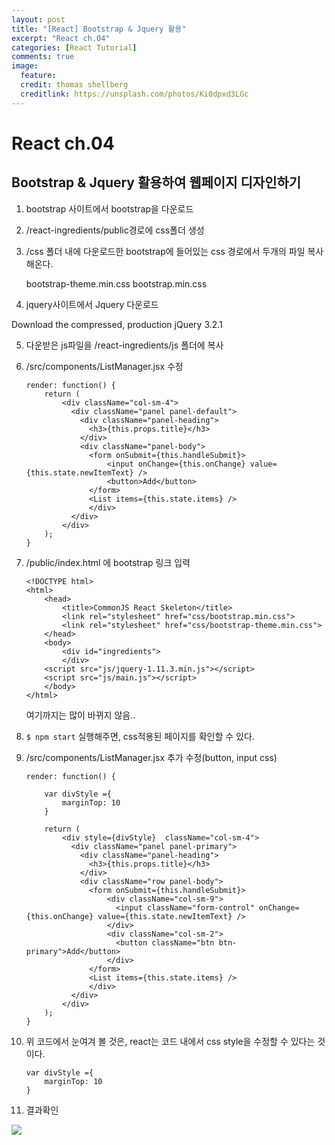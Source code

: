 ```yaml
---
layout: post
title: "[React] Bootstrap & Jquery 활용"
excerpt: "React ch.04"
categories: [React Tutorial]
comments: true
image:
  feature:
  credit: thomas shellberg
  creditlink: https://unsplash.com/photos/Ki0dpxd3LGc
---
```


# React ch.04

## Bootstrap & Jquery 활용하여 웹페이지 디자인하기

1. bootstrap 사이트에서 bootstrap을 다운로드

2. /react-ingredients/public경로에 css폴더 생성

3. /css 폴더 내에 다운로드한 bootstrap에 들어있는 css 경로에서 두개의 파일 복사해온다.

    bootstrap-theme.min.css
    bootstrap.min.css

4. jquery사이트에서 Jquery 다운로드

Download the compressed, production jQuery 3.2.1

5. 다운받은 js파일을 /react-ingredients/js 폴더에 복사

6. /src/components/ListManager.jsx  수정

    ```
    render: function() {
        return (
            <div className="col-sm-4">
              <div className="panel panel-default">
                <div className="panel-heading">
                  <h3>{this.props.title}</h3>
                </div>
                <div className="panel-body">
                  <form onSubmit={this.handleSubmit}>
                      <input onChange={this.onChange} value={this.state.newItemText} />
                      <button>Add</button>
                  </form>
                  <List items={this.state.items} />
                  </div>
              </div>
            </div>
        );
    }
    ```

7. /public/index.html 에 bootstrap 링크 입력

    ```
    <!DOCTYPE html>
    <html>
        <head>
            <title>CommonJS React Skeleton</title>
            <link rel="stylesheet" href="css/bootstrap.min.css">
            <link rel="stylesheet" href="css/bootstrap-theme.min.css">
        </head>
        <body>
            <div id="ingredients">
            </div>
        <script src="js/jquery-1.11.3.min.js"></script>
        <script src="js/main.js"></script>
        </body>
    </html>

    ```

    여기까지는 많이 바뀌지 않음..

8. `$ npm start` 실행해주면, css적용된 페이지를 확인할 수 있다.

9. /src/components/ListManager.jsx  추가 수정(button, input css)

    ```
    render: function() {

        var divStyle ={
            marginTop: 10
        }

        return (
            <div style={divStyle}  className="col-sm-4">
              <div className="panel panel-primary">
                <div className="panel-heading">
                  <h3>{this.props.title}</h3>
                </div>
                <div className="row panel-body">
                  <form onSubmit={this.handleSubmit}>
                      <div className="col-sm-9">
                        <input className="form-control" onChange={this.onChange} value={this.state.newItemText} />
                      </div>
                      <div className="col-sm-2">
                        <button className="btn btn-primary">Add</button>
                      </div>
                  </form>
                  <List items={this.state.items} />
                  </div>
              </div>
            </div>
        );
    }
    ```

10. 위 코드에서 눈여겨 볼 것은, react는 코드 내에서 css style을 수정할 수 있다는 것이다.

    ```
    var divStyle ={
        marginTop: 10
    }
    ```

11. 결과확인

<img src="https://cdn-images-1.medium.com/max/1600/1*680runQuDVDXjYM1uHu3dQ.png">
